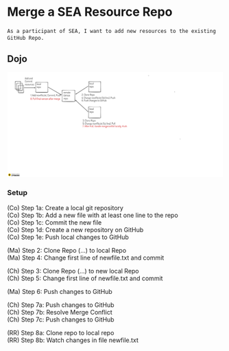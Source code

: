 # Merge a SEA Resource Repo

    As a participant of SEA, I want to add new resources to the existing GitHub Repo.

## Dojo

![](img/dojo_git.png)

### Setup

(Co) Step 1a: Create a local git repository  
(Co) Step 1b: Add a new file with at least one line to the repo  
(Co) Step 1c: Commit the new file  
(Co) Step 1d: Create a new repository on GitHub  
(Co) Step 1e: Push local changes to GitHub

(Ma) Step 2: Clone Repo (...) to local Repo  
(Ma) Step 4: Change first line of newfile.txt and commit  

(Ch) Step 3: Clone Repo (...) to new local Repo  
(Ch) Step 5: Change first line of newfile.txt and commit

(Ma) Step 6: Push changes to GitHub

(Ch) Step 7a: Push changes to GitHub  
(Ch) Step 7b: Resolve Merge Conflict  
(Ch) Step 7c: Push changes to GitHub

(RR) Step 8a: Clone repo to local repo  
(RR) Step 8b: Watch changes in file newfile.txt